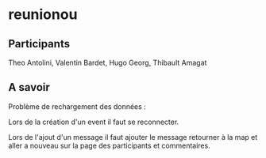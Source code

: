 # reunionou

## Participants

Theo Antolini, Valentin Bardet, Hugo Georg, Thibault Amagat

## A savoir

Problème de rechargement des données :

Lors de la création d'un event il faut se reconnecter.

Lors de l'ajout d'un message il faut ajouter le message retourner à la map et aller a nouveau sur la page des participants et commentaires.
